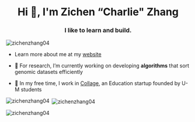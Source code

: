 <h1 align="center">Hi 👋, I'm Zichen “Charlie" Zhang</h1>
<h3 align="center">I like to learn and build.</h3>

<p align="left"> <img src="https://komarev.com/ghpvc/?username=zichenzhang04&label=Profile%20views&color=0e75b6&style=flat" alt="zichenzhang04" /> </p>

- Learn more about me at my [website](https://www.zichenz.me/)

- 🔭 For research, I’m currently working on developing **algorithms** that sort genomic datasets efficiently

- 👯 In my free time, I work in [Collage](https://github.com/collage-us), an Education startup founded by U-M students

<p><img align="left" src="https://github-readme-stats.vercel.app/api/top-langs?username=zichenzhang04&show_icons=true&locale=en&layout=compact" alt="zichenzhang04" /></p>

<p>&nbsp;<img align="center" src="https://github-readme-stats.vercel.app/api?username=zichenzhang04&show_icons=true&locale=en" alt="zichenzhang04" /></p>

<p><img align="center" src="https://github-readme-streak-stats.herokuapp.com/?user=zichenzhang04&" alt="zichenzhang04" /></p>
